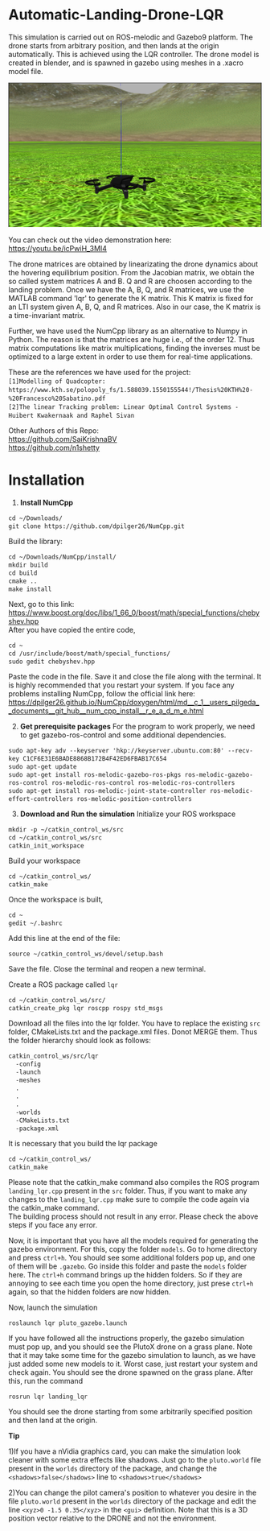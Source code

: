 # Automatic-Landing-Drone-LQR

This simulation is carried out on ROS-melodic and Gazebo9 platform. The drone starts from arbitrary position, and then lands at the origin automatically. This is achieved using the LQR controller. The drone model is created in blender, and is spawned in gazebo using meshes in a .xacro model file.

![Image](https://github.com/NishanthARao/PlutoX-ROS-Joystick-Control/blob/master/Pluto.png)

You can check out the video demonstration here: https://youtu.be/icPwiH_3MI4

The drone matrices are obtained by linearizating the drone dynamics about the hovering equilibrium position. From the Jacobian matrix, we obtain the so called system matrices A and B. Q and R are choosen according to the landing problem. Once we have the A, B, Q, and R matrices, we use the MATLAB command 'lqr' to generate the K matrix. This K matrix is fixed for an LTI system given A, B, Q, and R matrices. Also in our case, the K matrix is a time-invariant matrix.

Further, we have used the NumCpp library as an alternative to Numpy in Python. The reason is that the matrices are huge i.e., of the order 12. Thus matrix computations like matrix multiplications, finding the inverses must be optimized to a large extent in order to use them for real-time applications.

These are the references we have used for the project:<br>
```[1]Modelling of Quadcopter: https://www.kth.se/polopoly_fs/1.588039.1550155544!/Thesis%20KTH%20-%20Francesco%20Sabatino.pdf```<br>
```[2]The linear Tracking problem: Linear Optimal Control Systems - Huibert Kwakernaak and Raphel Sivan``` 

Other Authors of this Repo:<br>
https://github.com/SaiKrishnaBV<br>
https://github.com/n1shetty<br>

# Installation
1. **Install NumCpp**
```
cd ~/Downloads/
git clone https://github.com/dpilger26/NumCpp.git
```
Build the library:
```
cd ~/Downloads/NumCpp/install/
mkdir build
cd build
cmake ..
make install
```
Next, go to this link:
https://www.boost.org/doc/libs/1_66_0/boost/math/special_functions/chebyshev.hpp<br>
After you have copied the entire code,
```
cd ~
cd /usr/include/boost/math/special_functions/
sudo gedit chebyshev.hpp
```
Paste the code in the file. Save it and close the file along with the terminal. It is highly recommended that you restart your system. If you face any problems installing NumCpp, follow the official link here:
https://dpilger26.github.io/NumCpp/doxygen/html/md__c_1__users_pilgeda__documents__git_hub__num_cpp_install__r_e_a_d_m_e.html

2) **Get prerequisite packages**
For the program to work properly, we need to get gazebo-ros-control and some additional dependencies.
```
sudo apt-key adv --keyserver 'hkp://keyserver.ubuntu.com:80' --recv-key C1CF6E31E6BADE8868B172B4F42ED6FBAB17C654 
sudo apt-get update
sudo apt-get install ros-melodic-gazebo-ros-pkgs ros-melodic-gazebo-ros-control ros-melodic-ros-control ros-melodic-ros-controllers
sudo apt-get install ros-melodic-joint-state-controller ros-melodic-effort-controllers ros-melodic-position-controllers
```
3) **Download and Run the simulation**
Initialize your ROS workspace
```
mkdir -p ~/catkin_control_ws/src
cd ~/catkin_control_ws/src
catkin_init_workspace
```
Build your workspace
```
cd ~/catkin_control_ws/
catkin_make
```
Once the workspace is built,
```
cd ~
gedit ~/.bashrc
```
Add this line at the end of the file:
```
source ~/catkin_control_ws/devel/setup.bash
```
Save the file. Close the terminal and reopen a new terminal.


Create a ROS package called ```lqr```
```
cd ~/catkin_control_ws/src/
catkin_create_pkg lqr roscpp rospy std_msgs
```
Download all the files into the lqr folder. You have to replace the existing ```src``` folder, CMakeLists.txt and the package.xml files. Donot MERGE them. Thus the folder hierarchy should look as follows:
```
catkin_control_ws/src/lqr
  -config
  -launch
  -meshes
  .
  .
  .
  -worlds
  -CMakeLists.txt
  -package.xml
```
It is necessary that you build the lqr package
```
cd ~/catkin_control_ws/
catkin_make
```
Please note that the catkin_make command also compiles the ROS program ```landing_lqr.cpp``` present in the ```src``` folder. Thus, if you want to make any changes to the ```landing_lqr.cpp``` make sure to compile the code again via the catkin_make command.<br>
The building process should not result in any error. Please check the above steps if you face any error.

Now, it is important that you have all the models required for generating the gazebo environment. For this, copy the folder ```models```. Go to home directory and press ```ctrl+h```. You should see some additional folders pop up, and one of them will be ```.gazebo```. Go inside this folder and paste the ```models``` folder here. The ```ctrl+h``` command brings up the hidden folders. So if they are annoying to see each time you open the home directory, just prese ```ctrl+h``` again, so that the hidden folders are now hidden.

Now, launch the simulation
```
roslaunch lqr pluto_gazebo.launch
```
If you have followed all the instructions properly, the gazebo simulation must pop up, and you should see the PlutoX drone on a grass plane. Note that it may take some time for the gazebo simulation to launch, as we have just added some new models to it. Worst case, just restart your system and check again.
You should see the drone spawned on the grass plane. After this, run the command
```
rosrun lqr landing_lqr
```
You should see the drone starting from some arbitrarily specified position and then land at the origin.

**Tip** 

1)If you have a nVidia graphics card, you can make the simulation look cleaner with some extra effects like shadows. Just go to the ```pluto.world``` file present in the ```worlds``` directory of the package, and change the ```<shadows>false</shadows>``` line to ```<shadows>true</shadows>```

2)You can change the pilot camera's position to whatever you desire in the file ```pluto.world``` present in the ```worlds``` directory of the package and edit the line ```<xyz>0 -1.5 0.35</xyz>``` in the ```<gui>``` definition. Note that this is a 3D position vector relative to the DRONE and not the environment.

